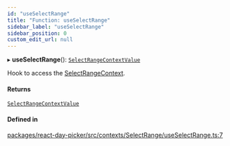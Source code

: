 ```yaml
---
id: "useSelectRange"
title: "Function: useSelectRange"
sidebar_label: "useSelectRange"
sidebar_position: 0
custom_edit_url: null
---
```


▸ **useSelectRange**(): [`SelectRangeContextValue`](../interfaces/SelectRangeContextValue)

Hook to access the [SelectRangeContext](../variables/SelectRangeContext).

#### Returns

[`SelectRangeContextValue`](../interfaces/SelectRangeContextValue)

#### Defined in

[packages/react-day-picker/src/contexts/SelectRange/useSelectRange.ts:7](https://github.com/gpbl/react-day-picker/blob/0df406c0/packages/react-day-picker/src/contexts/SelectRange/useSelectRange.ts#L7)
